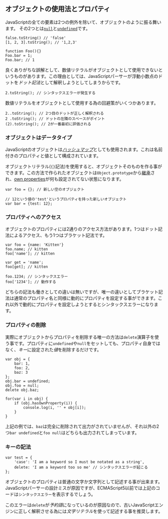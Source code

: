 ## オブジェクトの使用法とプロパティ

JavaScriptの全ての要素は2つの例外を除いて、オブジェクトのように振る舞います。
その2つとは[`null`](#core.undefined)と[`undefined`](#core.undefined)です。

    false.toString() // 'false'
    [1, 2, 3].toString(); // '1,2,3'
    
    function Foo(){}
    Foo.bar = 1;
    Foo.bar; // 1

良くありがちな誤解として、数値リテラルがオブジェクトとして使用できないというものがあります。この理由としては、JavaScriptパーサーが浮動小数点のドットを*ドット記法*として解釈しようとしてしまうからです。

    2.toString(); // シンタックスエラーが発生する

数値リテラルをオブジェクトとして使用する為の回避策がいくつかあります。

    2..toString(); // 2つ目のドットが正しく解釈される
    2 .toString(); // ドットの左隣のスペースがポイント
    (2).toString(); // 2が一番最初に評価される

### オブジェクトはデータタイプ

JavaScriptのオブジェクトは[*ハッシュマップ*][1]としても使用されます。これは名前付きのプロパティと値として構成されています。

オブジェクトリテラル(`{}`記法)を使用すると、オブジェクトそのものを作る事ができます。この方法で作られたオブジェクトは`Object.prototype`から[継承](#object.prototype)され、[own properties](#object.hasownproperty)が何も設定されてない状態になります。

    var foo = {}; // 新しい空のオブジェクト

    // 12という値の'test'というプロパティを持った新しいオブジェクト
    var bar = {test: 12}; 

### プロパティへのアクセス

オブジェクトのプロパティには2通りのアクセス方法があります。1つはドット記法によるアクセス、もう1つはブラケット記法です。

    var foo = {name: 'Kitten'}
    foo.name; // kitten
    foo['name']; // kitten

    var get = 'name';
    foo[get]; // kitten

    foo.1234; // シンタックスエラー
    foo['1234']; // 動作する

どちらの記法も働きとしての違いは無いですが、唯一の違いとしてブラケット記法は通常のプロパティ名と同様に動的にプロパティを設定する事ができます。これ以外で動的にプロパティを設定しようとするとシンタックスエラーになります。

### プロパティの削除

実際にオブジェクトからプロパティを削除する唯一の方法は`delete`演算子を使う事です。プロパティに`undefined`や`null`をセットしても、プロパティ自身ではなく、*キー*に設定された*値*を削除するだけです。

    var obj = {
        bar: 1,
        foo: 2,
        baz: 3
    };
    obj.bar = undefined;
    obj.foo = null;
    delete obj.baz;

    for(var i in obj) {
        if (obj.hasOwnProperty(i)) {
            console.log(i, '' + obj[i]);
        }
    }

上記の例では、`baz`は完全に削除されて出力がされていませんが、それ以外の2つ`bar undefined`と`foo null`はどちらも出力されてしまっています。

### キーの記法

    var test = {
        'case': 'I am a keyword so I must be notated as a string',
        delete: 'I am a keyword too so me' // シンタックスエラーが起こる
    };

オブジェクトのプロパティは普通の文字か文字列として記述する事が出来ます。JavaScriptパーサーの設計ミスが原因ですが、ECMAScript5以前では上記のコードは`シンタックスエラー`を表示するでしょう。

このエラーは`delete`が*予約語*になっているのが原因なので、古いJavaScriptエンジンに正しく解釈させる為には*文字リテラル*を使って記述する事を推奨します。

[1]: http://en.wikipedia.org/wiki/Hashmap

